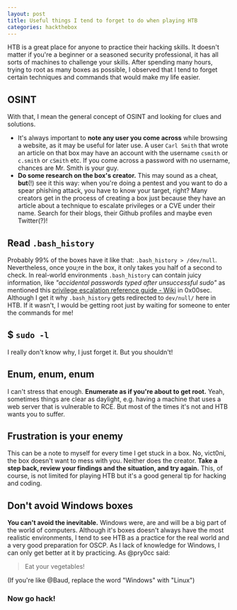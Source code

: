 ```yaml
---
layout: post
title: Useful things I tend to forget to do when playing HTB
categories: hackthebox
---
```


HTB is a great place for anyone to practice their hacking skills. It doesn't matter if you're a beginner or a seasoned security professional, it has all sorts of machines to challenge your skills. After spending many hours, trying to root as many boxes as possible, I observed that I tend to forget certain techniques and commands that would make my life easier.

## OSINT

With that, I mean the general concept of OSINT and looking for clues and solutions.

* It's always important to **note any user you come across** while browsing a website, as it may be useful for later use. A user ``Carl Smith`` that wrote an article on that box may have an account with the username ``csmith`` or ``c.smith`` or ``cSmith`` etc. If you come across a password with no username, chances are Mr. Smith is your guy.
* **Do some research on the box's creator.** This may sound as a cheat, **but**(!) see it this way: when you're doing a pentest and you want to do a spear phishing attack, you have to know your target, right? 
Many creators get in the process of creating a box just because they have an article about a technique to escalate privileges or a CVE under their name. Search for their blogs, their Github profiles and maybe even Twitter(?)!

## Read ``.bash_history``
Probably 99% of the boxes have it like that: ``.bash_history > /dev/null``. Nevertheless, once you;re in the box, it only takes you half of a second to check. In real-world environments ``.bash_history`` can contain juicy information, like *"accidental passwords typed after unsuccessful sudo"* as mentioned this [privilege escalation reference guide - Wiki](https://0x00sec.org/t/the-ultimate-privilege-escalation-reference-wiki/9788) in 0x00sec. Although I get it why ``.bash_history`` gets redirected to ``dev/null/`` here in HTB. If it wasn't, I would be getting root just by waiting for someone to enter the commands for me!

## $ ``sudo -l``
I really don't know why, I just forget it. But you shouldn't!

## Enum, enum, enum
I can't stress that enough. **Enumerate as if you're about to get root.**
Yeah, sometimes things are clear as daylight, e.g. having a machine that uses a web server that is vulnerable  to RCE. But most of the times it's not and HTB wants you to suffer. 

## Frustration is your enemy
This can be a note to myself for every time I get stuck in a box. No, vict0ni, the box doesn't want to mess with you. Neither does the creator. **Take a step back, review your findings and the situation, and try again.** This, of course, is not limited for playing HTB but it's a good general tip for hacking and coding.

## Don't avoid Windows boxes
**You can't avoid the inevitable.** Windows were, are and will be a big part of the world of computers. Although it's boxes doesn't always have the most realistic environments, I tend to see HTB as a practice for the real world and a very good preparation for OSCP. As I lack of knowledge for Windows, I can only get better at it by practicing. As @pry0cc said:
> Eat your vegetables!

(If you're like @Baud, replace the word "Windows" with "Linux")

### Now go hack!